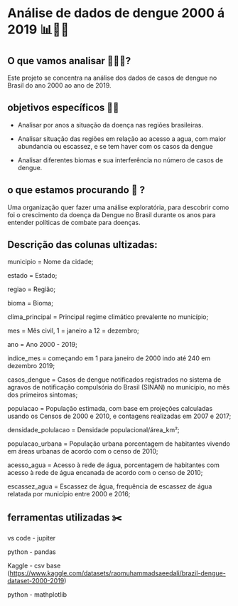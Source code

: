 # Análise de dados de dengue 2000 á 2019 📊🔬🦟

## O que vamos analisar 👩🏿‍⚕️?
Este projeto se concentra na análise dos dados de casos de dengue no Brasil do ano 2000 ao ano de 2019.

## objetivos específicos ✍🏽
- Analisar por anos a situação da doença nas regiões brasileiras.

- Analisar situação das regiões em relação ao acesso a agua,
com maior abundancia ou escassez, e se tem haver com os casos da dengue

- Analisar diferentes biomas e sua interferência no número de casos de dengue.

## o que estamos procurando 📌 ?
Uma organização quer fazer uma análise exploratória, para descobrir como foi o crescimento da doença da Dengue no Brasil durante os anos para entender políticas de combate para doenças.

## Descrição das colunas ultizadas:

municipio = Nome da cidade;

estado = Estado;

regiao = Região;

bioma = Bioma;

clima_principal = Principal regime climático prevalente no município;

mes = Mês civil, 1 = janeiro a 12 = dezembro;

ano = Ano 2000 - 2019;

indice_mes = começando em 1 para janeiro de 2000 indo até 240 em dezembro 2019;

casos_dengue = Casos de dengue notificados registrados no sistema de agravos de notificação compulsória do Brasil (SINAN)
no município, no mês dos primeiros sintomas;

populacao = População estimada, com base em projeções calculadas usando os Censos de 2000 e 2010,
e contagens realizadas em 2007 e 2017;

densidade_polulacao = Densidade populacional/área_km²;

populacao_urbana = População urbana porcentagem de habitantes vivendo em áreas urbanas de acordo com o censo de 2010;

acesso_agua = Acesso à rede de água, porcentagem de habitantes com acesso à rede de água encanada de acordo com o censo de 2010;

escassez_agua = Escassez de água, frequência de escassez de água relatada por município entre 2000 e 2016;

## ferramentas utilizadas ✂️

vs code - jupiter 

python - pandas 

Kaggle - csv base (https://www.kaggle.com/datasets/raomuhammadsaeedali/brazil-dengue-dataset-2000-2019)

python - mathplotlib
